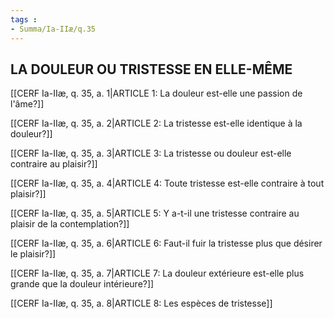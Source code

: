 ```yaml
---
tags : 
- Summa/Ia-IIæ/q.35
---
```


## LA DOULEUR OU TRISTESSE EN ELLE-MÊME

[[CERF Ia-IIæ, q. 35, a. 1|ARTICLE 1: La douleur est-elle une passion de l'âme?]]

[[CERF Ia-IIæ, q. 35, a. 2|ARTICLE 2: La tristesse est-elle identique à la douleur?]]

[[CERF Ia-IIæ, q. 35, a. 3|ARTICLE 3: La tristesse ou douleur est-elle contraire au plaisir?]]

[[CERF Ia-IIæ, q. 35, a. 4|ARTICLE 4: Toute tristesse est-elle contraire à tout plaisir?]]

[[CERF Ia-IIæ, q. 35, a. 5|ARTICLE 5: Y a-t-il une tristesse contraire au plaisir de la contemplation?]]

[[CERF Ia-IIæ, q. 35, a. 6|ARTICLE 6: Faut-il fuir la tristesse plus que désirer le plaisir?]]

[[CERF Ia-IIæ, q. 35, a. 7|ARTICLE 7: La douleur extérieure est-elle plus grande que la douleur intérieure?]]

[[CERF Ia-IIæ, q. 35, a. 8|ARTICLE 8: Les espèces de tristesse]]

